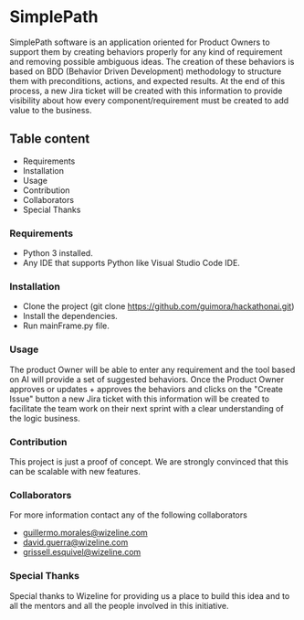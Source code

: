 # SimplePath
SimplePath software is an application oriented for Product Owners to support them by creating behaviors properly for any kind of requirement and removing possible ambiguous ideas. The creation of these behaviors is based on BDD (Behavior Driven Development) methodology to structure them with preconditions, actions, and expected results. At the end of this process, a new Jira ticket will be created with this information to provide visibility about how every component/requirement must be created to add value to the business.

## Table content
+ Requirements
+ Installation
+ Usage
+ Contribution
+ Collaborators
+ Special Thanks

### Requirements
+ Python 3 installed.
+ Any IDE that supports Python like Visual Studio Code IDE.

### Installation
+ Clone the project (git clone https://github.com/guimora/hackathonai.git)
+ Install the dependencies.
+ Run mainFrame.py file.

### Usage
The product Owner will be able to enter any requirement and the tool based on AI will provide a set of suggested behaviors. Once the Product Owner approves or updates + approves the behaviors and clicks on the "Create Issue" button a new Jira ticket with this information will be created to facilitate the team work on their next sprint with a clear understanding of the logic business.

### Contribution
This project is just a proof of concept. We are strongly convinced that this can be scalable with new features.

### Collaborators
For more information contact any of the following collaborators
+ guillermo.morales@wizeline.com
+ david.guerra@wizeline.com
+ grissell.esquivel@wizeline.com

### Special Thanks
Special thanks to Wizeline for providing us a place to build this idea and to all the mentors and all the people involved in this initiative.
